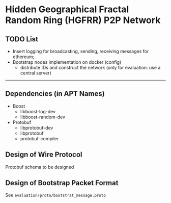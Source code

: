 # Hidden Geographical Fractal Random Ring (HGFRR) P2P Network

## TODO List

- Insert logging for broadcasting, sending, receiving messages for ethereum;
- Bootstrap nodes implementation on docker (config)
	- distribute IDs and construct the network (only for evaluation: use a central server)

---

## Dependencies (in APT Names)
- Boost
	- libboost-log-dev
	- libboost-random-dev
- Protobuf
	- libprotobuf-dev
	- libprotobuf
	- protobuf-compiler

## Design of Wire Protocol
Protobuf schema to be designed

## Design of Bootstrap Packet Format
See `evaluation/proto/bootstrat_message.proto`